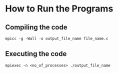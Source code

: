 # How to Run the Programs

## Compiling the code 
```
mpicc -g -Wall -o output_file_name file_name.c 
```
## Executing the code
```
mpiexec -n <no_of_processes> ./output_file_name
```
